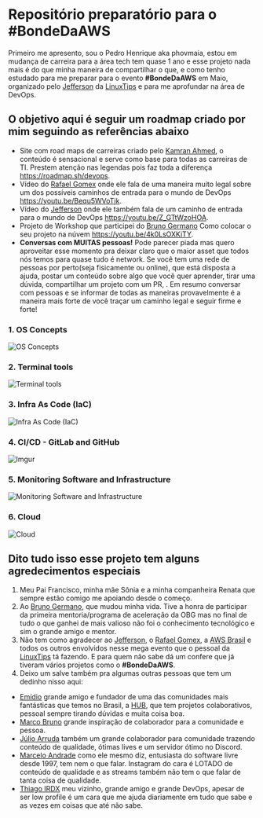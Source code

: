 # Repositório preparatório para o #BondeDaAWS

 Primeiro me apresento, sou o Pedro Henrique aka phovmaia, estou em mudança de carreira para a área tech tem quase 1 ano e esse projeto nada mais é do que minha maneira de compartilhar o que, e como tenho estudado para me preparar para o evento **#BondeDaAWS** em Maio, organizado pelo [Jefferson](https://twitter.com/badtux_) da [LinuxTips](https://www.linuxtips.io/) e para me aprofundar na área de DevOps.

## O objetivo aqui é seguir um roadmap criado por mim seguindo as referências abaixo

- Site com road maps de carreiras criado pelo [Kamran Ahmed](https://twitter.com/kamranahmedse), o conteúdo é sensacional e serve como base para todas as carreiras de TI. Prestem atenção nas legendas pois faz toda a diferença <https://roadmap.sh/devops>.
- Vídeo do [Rafael Gomex](https://twitter.com/gomex) onde ele fala de uma maneira muito legal sobre um dos possíveis caminhos de entrada para o mundo de DevOps <https://youtu.be/Bequ5WVoTjk>.
- Vídeo do [Jefferson](https://twitter.com/badtux_) onde ele também fala de um caminho de entrada para o mundo de DevOps <https://youtu.be/Z_GTtWzoHOA>.
- Projeto de Workshop que participei do [Bruno Germano](https://twitter.com/egermano) Como colocar o seu projeto na núvem <https://youtu.be/4k0LsOXKiTY>.
- **Conversas com MUITAS pessoas!** Pode parecer piada mas quero aproveitar esse momento pra deixar claro que o maior asset que todos nós temos para quase tudo é network. Se você tem uma rede de pessoas por perto(seja fisicamente ou online), que está disposta a ajuda, postar um conteúdo sobre algo que você quer aprender, tirar uma dúvida, compartilhar um projeto com um PR, . Em resumo conversar com pessoas e se informar de todas as maneiras provavelmente é a maneira mais forte de você traçar um caminho legal e seguir firme e forte!

### 1. OS Concepts

![OS Concepts](https://i.imgur.com/SQ4mWfX.jpg)

### 2. Terminal tools

![Terminal tools](https://i.imgur.com/1zvCiv9.jpg)

### 3. Infra As Code (IaC)

![Infra As Code (IaC)](https://i.imgur.com/O0cIrHT.jpg)

### 4. CI/CD - GitLab and GitHub

![Imgur](https://i.imgur.com/wctd4Xr.jpg)

### 5. Monitoring Software and Infrastructure

![Monitoring Software and Infrastructure](https://i.imgur.com/w3o1vDa.jpg)

### 6. Cloud

![Cloud](https://i.imgur.com/Dt8H89j.jpg)

## Dito tudo isso esse projeto tem alguns agredecimentos especiais

1. Meu Pai Francisco, minha mãe Sônia e a minha companheira Renata que sempre estão comigo me apoiando desde o começo.
2. Ao [Bruno Germano](https://twitter.com/egermano), que mudou minha vida. Tive a honra de participar da primeira mentoria/programa de aceleração da OBG mas no final de tudo o que ganhei de mais valioso não foi o conhecimento tecnológico e sim o grande amigo e mentor.
3. Não tem como agradecer ao  [Jefferson](https://twitter.com/badtux_), o [Rafael Gomex](https://twitter.com/gomex), a [AWS Brasil](https://twitter.com/AWSBrasil) e todos os outros envolvidos nesse mega evento que o pessoal da [LinuxTips](https://www.linuxtips.io/) tá fazendo. E para quem não sabe dá um confere que já tiveram vários projetos como o **#BondeDaAWS**.
4. Deixo um salve também pra algumas outras pessoas que tem um dedinho nisso aqui:

- [Emídio](https://www.twitch.tv/em1dio) grande amigo e fundador de uma das comunidades mais fantásticas que temos no Brasil, a [HUB](https://ahub.tech/), que tem projetos colaborativos, pessoal sempre tirando dúvidas e muita coisa boa.
- [Marco Bruno](https://twitter.com/marcobrunodev) grande inspiração de colaborador para a comunidade e pessoa.
- [Júlio Arruda](https://twitter.com/julioarrudaC) também um grande colaborador para comunidade trazendo conteúdo de qualidade, ótimas lives e um servidor ótimo no Discord.
- [Marcelo Andrade](https://www.instagram.com/marcelo_devsres/) como ele mesmo diz, entusiasta do software livre desde 1997, tem nem o que falar. Instagram do cara é LOTADO de conteúdo de qualidade e as streams também não tem o que falar de tanta coisa de qualidade.
- [Thiago IRDX](https://twitter.com/irad3x) meu vizinho, grande amigo e grande DevOps, apesar de ser low profile é um cara que me ajuda diariamente em tudo que sabe e as vezes em coisas que até não sabe.

